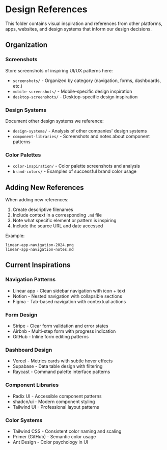 # Design References

This folder contains visual inspiration and references from other platforms, apps, websites, and design systems that inform our design decisions.

## Organization

### Screenshots
Store screenshots of inspiring UI/UX patterns here:
- `screenshots/` - Organized by category (navigation, forms, dashboards, etc.)
- `mobile-screenshots/` - Mobile-specific design inspiration
- `desktop-screenshots/` - Desktop-specific design inspiration

### Design Systems
Document other design systems we reference:
- `design-systems/` - Analysis of other companies' design systems
- `component-libraries/` - Screenshots and notes about component patterns

### Color Palettes
- `color-inspiration/` - Color palette screenshots and analysis
- `brand-colors/` - Examples of successful brand color usage

## Adding New References

When adding new references:
1. Create descriptive filenames
2. Include context in a corresponding `.md` file
3. Note what specific element or pattern is inspiring
4. Include the source URL and date accessed

Example:
```
linear-app-navigation-2024.png
linear-app-navigation-notes.md
```

## Current Inspirations

### Navigation Patterns
- Linear app - Clean sidebar navigation with icon + text
- Notion - Nested navigation with collapsible sections
- Figma - Tab-based navigation with contextual actions

### Form Design
- Stripe - Clear form validation and error states
- Airbnb - Multi-step form with progress indication
- GitHub - Inline form editing patterns

### Dashboard Design
- Vercel - Metrics cards with subtle hover effects
- Supabase - Data table design with filtering
- Raycast - Command palette interface patterns

### Component Libraries
- Radix UI - Accessible component patterns
- shadcn/ui - Modern component styling
- Tailwind UI - Professional layout patterns

### Color Systems
- Tailwind CSS - Consistent color naming and scaling
- Primer (GitHub) - Semantic color usage
- Ant Design - Color psychology in UI